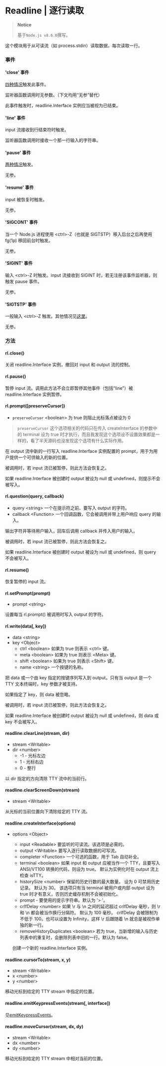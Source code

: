 # Readline | 逐行读取

> **Notice**
>
> 基于`Node.js v8.6.0`撰写。

这个模块用于从可读流（如 process.stdin）读取数据，每次读取一行。

### 事件

#### 'close' 事件

[四种情况](http://nodejs.cn/api/readline.html#readline_event_close)触发此事件。

监听器函数调用时无参数。（下文均用“无参”替代）

此事件触发时，readline.Interface 实例应当被视为已结束。

#### 'line' 事件

input 流接收到行结束符时触发。

监听器函数调用时接收一个那一行输入的字符串。

#### 'pause' 事件

[两种情况](http://nodejs.cn/api/readline.html#readline_event_pause)触发。

无参。

#### 'resume' 事件

input 被恢复时触发。

无参。

#### 'SIGCONT' 事件

当一个 Node.js 进程使用 \<ctrl\>-Z（也就是 SIGTSTP）移入后台之后再使用 fg(1p) 移回前台时触发。

无参。

#### 'SIGINT' 事件

输入 \<ctrl\>-Z 时触发。input 流接收到 SIGINT 时，若无注册该事件监听器，则触发 pause 事件。

无参。

#### 'SIGTSTP' 事件

一般输入 \<ctrl\>-Z 触发。其他情况见[这里](http://nodejs.cn/api/readline.html#readline_event_sigtstp)。

无参。

### 方法

#### rl.close()

关闭 readline.Interface 实例，撤回对 input 和 output 流的控制。

#### rl.pause()

暂停 input 流。调用此方法不会立即暂停其他事件（包括“line”）被 readline.Interface 实例暂停。

#### rl.prompt([preserveCursor])

* `preserveCursor` \<boolean\> 为 true 则阻止光标落点被设为 0

> `preserveCursor` 这个选项相关的代码只在传入 createInterface 的参数中的 terminal 设为 true 时才执行，而且我发现这个选项设不设置效果都是一样的，看了半天源码也没发现这个选项有什么实际作用。

在 output 流中新的一行写入 readline.Interface 实例配置的 prompt，用于为用户提供一个可供输入的新的位置。

被调用时，若 input 流已被暂停，则此方法会恢复之。

如果 readline.Interface 被创建时 output 被设为 null 或 undefined，则提示不会被写入。

#### rl.question(query, callback)

* query \<string\> 一个在提示符之前、要写入 output 的字符。
* callback \<Function\> 一个回调函数，它会被调用并带上用户响应 query 的输入。

输出字符并等待用户输入，回车后调用 callback 并传入用户的输入。

被调用时，若 input 流已被暂停，则此方法会恢复之。

如果 readline.Interface 被创建时 output 被设为 null 或 undefined，则 query 不会被写入。

#### rl.resume()

恢复暂停的 input 流。

#### rl.setPrompt(prompt)

* prompt \<string\>

设置每当 rl.prompt() 被调用时写入 output 的字符。

#### rl.write(data[, key])

* data \<string\>
* key \<Object\>
  * ctrl \<boolean\> 如果为 true 则表示 \<ctrl\> 键。
  * meta \<boolean\> 如果为 true 则表示 \<Meta\> 键。
  * shift \<boolean\> 如果为 true 则表示 \<Shift\> 键。
  * name \<string\> 一个按键的名称。

把 data 或一个由 key 指定的按键序列写入到 output。只有当 output 是一个 TTY 文本终端时，key 参数才被支持。

如果指定了 key，则 data 被忽略。

被调用时，若 input 流已被暂停，则此方法会恢复之。

如果 readline.Interface 被创建时 output 被设为 null 或 undefined，则 data 或 key 不会被写入。

#### readline.clearLine(stream, dir)

* stream \<Writable\>
* dir \<number\>
  * -1 - 光标左边
  * 1 - 光标右边
  * 0 - 整行

以 dir 指定的方向清除 TTY 流中的当前行。

#### readline.clearScreenDown(stream)

* stream \<Writable\>

从光标的当前位置向下清除给定的 TTY 流。

#### readline.createInterface(options)

* options \<Object\>
  * input \<Readable\> 要监听的可读流。该选项是必需的。
  * output \<Writable\> 要写入逐行读取数据的可写流。
  * completer \<Function\> 一个可选的函数，用于 Tab 自动补全。
  * terminal \<boolean\> 如果 input 和 output 应被当作一个 TTY，且要写入 ANSI/VT100 转换的代码，则设为 true。 默认为实例化时在 output 流上检查 isTTY。
  * historySize \<number\> 保留的历史行数的最大数量。 设为 0 可禁用历史记录。 默认为 30。 该选项只有当 terminal 被用户或内部 output 设为 true 时才有意义，否则历史缓存机制不会被初始化。
  * prompt - 要使用的提示字符串。默认为 '> '。
  * crlfDelay \<number\> 如果 \r 与 \n 之间的延迟超过 crlfDelay 毫秒，则 \r 和 \n 都会被当作换行分隔符。 默认为 100 毫秒。 crlfDelay 会被限制为不低于 100。也可以设置为 Infinity，这样 \r 后跟随着 \n 就总是被视作单独的新一行。
  * removeHistoryDuplicates \<boolean\> 若为 true，当新增的输入与历史列表中的重复时，会删除列表中旧的一行。默认为 false。

  创建一个新的 readline.Interface 实例。

#### readline.cursorTo(stream, x, y)

* stream \<Writable\>
* x \<number\>
* y \<number\>

移动光标到给定的 TTY stream 中指定的位置。

#### readline.emitKeypressEvents(stream[, interface])

见[emitKeypressEvents](http://nodejs.cn/api/readline.html#readline_readline_emitkeypressevents_stream_interface)。

#### readline.moveCursor(stream, dx, dy)

* stream \<Writable\>
* dx \<number\>
* dy \<number\>

移动光标到给定的 TTY stream 中相对当前的位置。
